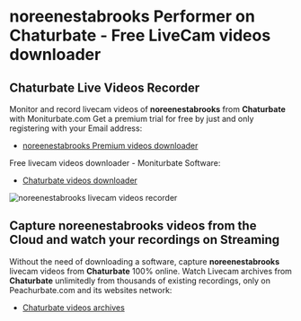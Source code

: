 # noreenestabrooks Performer on Chaturbate - Free LiveCam videos downloader

## Chaturbate Live Videos Recorder

Monitor and record livecam videos of **noreenestabrooks** from **Chaturbate** with Moniturbate.com
Get a premium trial for free by just and only registering with your Email address:
* [noreenestabrooks Premium videos downloader](https://moniturbate.com/request-demo-licence-key.html)

Free livecam videos downloader - Moniturbate Software:
* [Chaturbate videos downloader](https://moniturbate.com/moniturbate-download-software.html)

![noreenestabrooks livecam videos recorder](https://peachurnet.com/templates/moniturbate-software.png)


## Capture noreenestabrooks videos from the Cloud and watch your recordings on Streaming

Without the need of downloading a software, capture **noreenestabrooks** livecam videos from **Chaturbate** 100% online.
Watch Livecam archives from **Chaturbate** unlimitedly from thousands of existing recordings, only on Peachurbate.com and its websites network:
* [Chaturbate videos archives](https://peachurnet.com/)